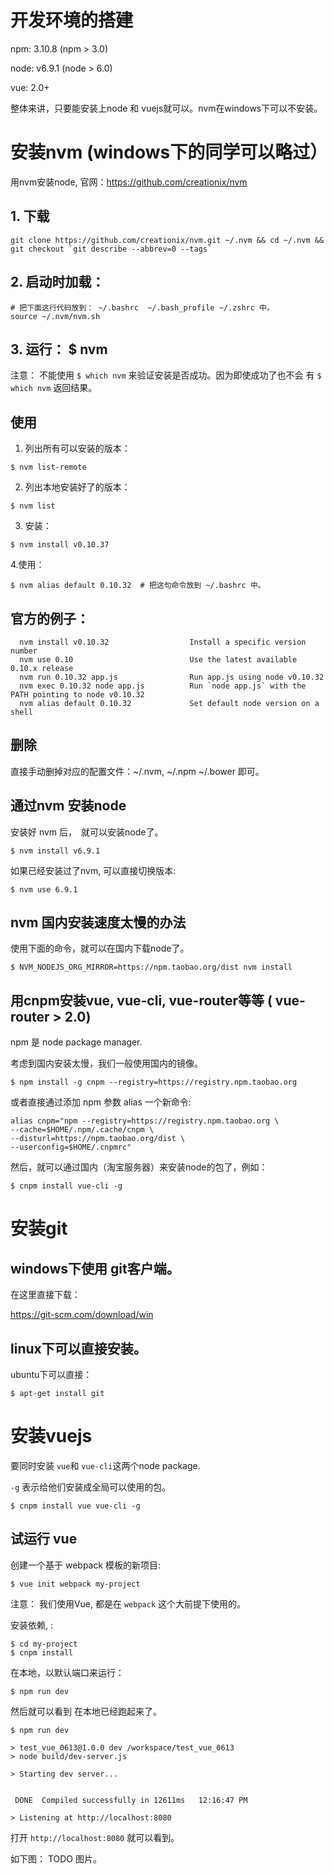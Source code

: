 # 开发环境的搭建

npm: 3.10.8 (npm > 3.0)

node: v6.9.1 (node > 6.0)

vue: 2.0+


整体来讲，只要能安装上node 和 vuejs就可以。nvm在windows下可以不安装。

# 安装nvm (windows下的同学可以略过）

用nvm安装node, 官网：https://github.com/creationix/nvm


## 1. 下载

```
git clone https://github.com/creationix/nvm.git ~/.nvm && cd ~/.nvm && git checkout `git describe --abbrev=0 --tags`
```

## 2. 启动时加载：

```
# 把下面这行代码放到： ~/.bashrc  ~/.bash_profile ~/.zshrc 中。
source ~/.nvm/nvm.sh
```

## 3. 运行： $ nvm

注意： 不能使用 `$ which nvm` 来验证安装是否成功。因为即使成功了也不会 有
`$ which nvm` 返回结果。

## 使用

1. 列出所有可以安装的版本：

```
$ nvm list-remote
```

2. 列出本地安装好了的版本：

```
$ nvm list
```

3. 安装：

```
$ nvm install v0.10.37
```

4.使用：

```
$ nvm alias default 0.10.32  # 把这句命令放到 ~/.bashrc 中。
```

## 官方的例子：

```
  nvm install v0.10.32                  Install a specific version number
  nvm use 0.10                          Use the latest available 0.10.x release
  nvm run 0.10.32 app.js                Run app.js using node v0.10.32
  nvm exec 0.10.32 node app.js          Run `node app.js` with the PATH pointing to node v0.10.32
  nvm alias default 0.10.32             Set default node version on a shell
```

## 删除

直接手动删掉对应的配置文件：~/.nvm,  ~/.npm ~/.bower 即可。

## 通过nvm 安装node
安装好 nvm 后，　就可以安装node了。

```
$ nvm install v6.9.1
```

如果已经安装过了nvm, 可以直接切换版本:

```
$ nvm use 6.9.1
```

## nvm 国内安装速度太慢的办法

使用下面的命令，就可以在国内下载node了。

```
$ NVM_NODEJS_ORG_MIRROR=https://npm.taobao.org/dist nvm install
```

## 用cnpm安装vue, vue-cli, vue-router等等 ( vue-router > 2.0)

npm 是 node package manager.

考虑到国内安装太慢，我们一般使用国内的镜像。

```
$ npm install -g cnpm --registry=https://registry.npm.taobao.org
```

或者直接通过添加 npm 参数 alias 一个新命令:

```
alias cnpm="npm --registry=https://registry.npm.taobao.org \
--cache=$HOME/.npm/.cache/cnpm \
--disturl=https://npm.taobao.org/dist \
--userconfig=$HOME/.cnpmrc"
```

然后，就可以通过国内（淘宝服务器）来安装node的包了，例如：

```
$ cnpm install vue-cli -g
```

# 安装git

## windows下使用 git客户端。　

在这里直接下载：

https://git-scm.com/download/win

## linux下可以直接安装。

ubuntu下可以直接：

```
$ apt-get install git
```

# 安装vuejs

要同时安装 `vue`和 `vue-cli`这两个node package.

`-g` 表示给他们安装成全局可以使用的包。

```
$ cnpm install vue vue-cli -g
```

## 试运行 vue

创建一个基于 webpack 模板的新项目:

```
$ vue init webpack my-project
```

注意： 我们使用Vue, 都是在 `webpack` 这个大前提下使用的。

安装依赖, :

```
$ cd my-project
$ cnpm install
```

在本地，以默认端口来运行：

```
$ npm run dev
```

然后就可以看到 在本地已经跑起来了。

```
$ npm run dev

> test_vue_0613@1.0.0 dev /workspace/test_vue_0613
> node build/dev-server.js

> Starting dev server...


 DONE  Compiled successfully in 12611ms   12:16:47 PM

> Listening at http://localhost:8080
```

打开 `http://localhost:8080` 就可以看到。

如下图：
TODO 图片。
